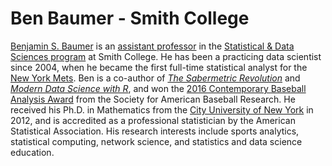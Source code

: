 # Ben Baumer - Smith College

[Benjamin S. Baumer](http://www.science.smith.edu/~bbaumer/w/) is an [assistant professor](https://www.smith.edu/academics/faculty/ben-baumer) in the [Statistical & Data Sciences program](https://www.smith.edu/sds/) at Smith College. He has been a practicing data scientist since 2004, when he became the first full-time statistical analyst for the [New York Mets](https://www.mlb.com/mets). Ben is a co-author of *[The Sabermetric Revolution](http://www.upenn.edu/pennpress/book/15168.html)* and *[Modern Data Science with R](http://mdsr-book.github.io/)*, and won the [2016 Contemporary Baseball Analysis Award](http://sabr.org/latest/baumer-brudnicki-mcmurray-win-2016-sabr-analytics-conference-research-awards) from the Society for American Baseball Research. He received his Ph.D. in Mathematics from the [City University of New York](http://gc.cuny.edu) in 2012, and is accredited as a professional statistician by the American Statistical Association. His research interests include sports analytics, statistical computing, network science, and statistics and data science education. 

